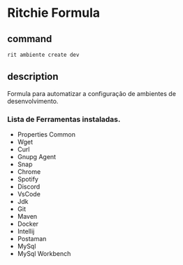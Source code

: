 # Ritchie Formula

## command

```bash
rit ambiente create dev
```

## description

Formula para automatizar a configuração de ambientes de desenvolvimento.

### Lista de Ferramentas instaladas.

+ Properties Common
+ Wget
+ Curl
+ Gnupg Agent
+ Snap
+ Chrome
+ Spotify
+ Discord
+ VsCode
+ Jdk
+ Git
+ Maven
+ Docker
+ Intellij
+ Postaman
+ MySql
+ MySql Workbench